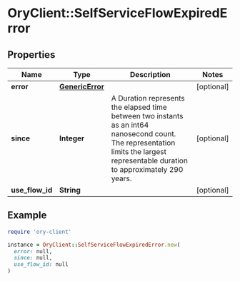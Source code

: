 # OryClient::SelfServiceFlowExpiredError

## Properties

| Name | Type | Description | Notes |
| ---- | ---- | ----------- | ----- |
| **error** | [**GenericError**](GenericError.md) |  | [optional] |
| **since** | **Integer** | A Duration represents the elapsed time between two instants as an int64 nanosecond count. The representation limits the largest representable duration to approximately 290 years. | [optional] |
| **use_flow_id** | **String** |  | [optional] |

## Example

```ruby
require 'ory-client'

instance = OryClient::SelfServiceFlowExpiredError.new(
  error: null,
  since: null,
  use_flow_id: null
)
```

